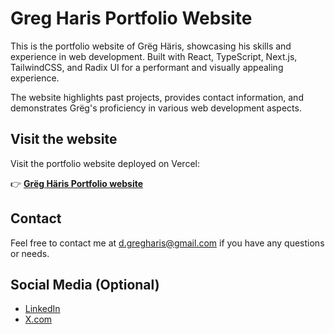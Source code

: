 # Greg Haris Portfolio Website

This is the portfolio website of Grëg Häris, showcasing his skills and experience in web development. Built with React, TypeScript, Next.js, TailwindCSS, and Radix UI for a performant and visually appealing experience.

The website highlights past projects, provides contact information, and demonstrates Grëg's proficiency in various web development aspects.

## Visit the website

Visit the portfolio website deployed on Vercel:

👉 **[Grëg Häris Portfolio website](https://dgregharis.vercel.app/)**

## Contact

Feel free to contact me at <d.gregharis@gmail.com> if you have any questions or needs.

## Social Media (Optional)
- [LinkedIn](https://www.linkedin.com/in/dgregharis/)
- [X.com](https://twitter.com/IamAbovExcuse)
